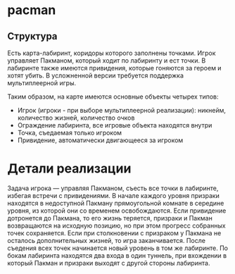 # pacman

## Струĸтура
Есть карта-лабиринт, коридоры которого заполнены точками. Игрок управляет Пакманом, который ходит по лабиринту и ест точки. В лабиринте также имеются привидения, которые гоняются за героем и хотят убить. В усложненной версии требуется поддержка мультиплеерной игры.

Таким образом, на карте имеются основные объекты четырех типов:
- Игрок (игроки - при выборе мультиплеерной реализации): никнейм, количество жизней, количество очков
- Ограждение лабиринта, все игровые объекта находятся внутри
- Точка, съедаемая только игроком
- Привидение, автоматически двигающееся за игроком

# Детали реализации
Задача игрока — управляя Пакманом, съесть все точки в лабиринте, избегая встречи с привидениями. В начале каждого уровня призраки находятся в недоступной Пакману прямоугольной комнате в середине уровня, из которой они со временем освобождаются. Если привидение дотронется до Пакмана, то его жизнь теряется, призраки и Пакман возвращаются на исходную позицию, но при этом прогресс собранных точек сохраняется. Если при столкновении с призраком у Пакмана не осталось дополнительных жизней, то игра заканчивается. После съедения всех точек начинается новый уровень в том же лабиринте. По бокам лабиринта находятся два входа в один туннель, при вхождении в который Пакман и призраки выходят с другой стороны лабиринта.
